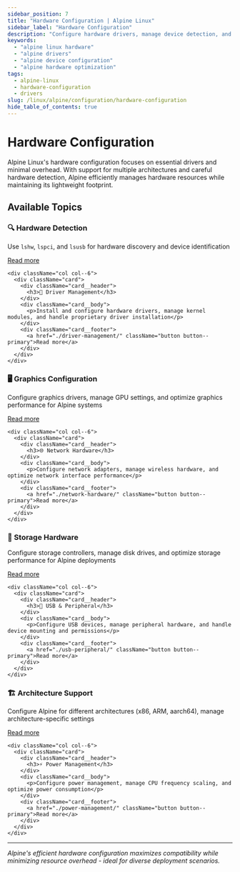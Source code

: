 ```yaml
---
sidebar_position: 7
title: "Hardware Configuration | Alpine Linux"
sidebar_label: "Hardware Configuration"
description: "Configure hardware drivers, manage device detection, and optimize Alpine for specific hardware platforms and architectures."
keywords:
  - "alpine linux hardware"
  - "alpine drivers"
  - "alpine device configuration"
  - "alpine hardware optimization"
tags:
  - alpine-linux
  - hardware-configuration
  - drivers
slug: /linux/alpine/configuration/hardware-configuration
hide_table_of_contents: true
---
```


# Hardware Configuration

Alpine Linux's hardware configuration focuses on essential drivers and minimal overhead. With support for multiple architectures and careful hardware detection, Alpine efficiently manages hardware resources while maintaining its lightweight footprint.

## Available Topics

<div className="container">
  <div className="row">
    <div className="col col--6">
      <div className="card">
        <div className="card__header">
          <h3>🔍 Hardware Detection</h3>
        </div>
        <div className="card__body">
          <p>Use <code>lshw</code>, <code>lspci</code>, and <code>lsusb</code> for hardware discovery and device identification</p>
        </div>
        <div className="card__footer">
          <a href="./hardware-detection/" className="button button--primary">Read more</a>
        </div>
      </div>
    </div>
    
    <div className="col col--6">
      <div className="card">
        <div className="card__header">
          <h3>🚗 Driver Management</h3>
        </div>
        <div className="card__body">
          <p>Install and configure hardware drivers, manage kernel modules, and handle proprietary driver installation</p>
        </div>
        <div className="card__footer">
          <a href="./driver-management/" className="button button--primary">Read more</a>
        </div>
      </div>
    </div>
  </div>

  <div className="row">
    <div className="col col--6">
      <div className="card">
        <div className="card__header">
          <h3>🖥️ Graphics Configuration</h3>
        </div>
        <div className="card__body">
          <p>Configure graphics drivers, manage GPU settings, and optimize graphics performance for Alpine systems</p>
        </div>
        <div className="card__footer">
          <a href="./graphics-configuration/" className="button button--primary">Read more</a>
        </div>
      </div>
    </div>
    
    <div className="col col--6">
      <div className="card">
        <div className="card__header">
          <h3>🌐 Network Hardware</h3>
        </div>
        <div className="card__body">
          <p>Configure network adapters, manage wireless hardware, and optimize network interface performance</p>
        </div>
        <div className="card__footer">
          <a href="./network-hardware/" className="button button--primary">Read more</a>
        </div>
      </div>
    </div>
  </div>

  <div className="row">
    <div className="col col--6">
      <div className="card">
        <div className="card__header">
          <h3>💾 Storage Hardware</h3>
        </div>
        <div className="card__body">
          <p>Configure storage controllers, manage disk drives, and optimize storage performance for Alpine deployments</p>
        </div>
        <div className="card__footer">
          <a href="./storage-hardware/" className="button button--primary">Read more</a>
        </div>
      </div>
    </div>
    
    <div className="col col--6">
      <div className="card">
        <div className="card__header">
          <h3>🔌 USB & Peripheral</h3>
        </div>
        <div className="card__body">
          <p>Configure USB devices, manage peripheral hardware, and handle device mounting and permissions</p>
        </div>
        <div className="card__footer">
          <a href="./usb-peripheral/" className="button button--primary">Read more</a>
        </div>
      </div>
    </div>
  </div>

  <div className="row">
    <div className="col col--6">
      <div className="card">
        <div className="card__header">
          <h3>🏗️ Architecture Support</h3>
        </div>
        <div className="card__body">
          <p>Configure Alpine for different architectures (x86, ARM, aarch64), manage architecture-specific settings</p>
        </div>
        <div className="card__footer">
          <a href="./architecture-support/" className="button button--primary">Read more</a>
        </div>
      </div>
    </div>
    
    <div className="col col--6">
      <div className="card">
        <div className="card__header">
          <h3>⚡ Power Management</h3>
        </div>
        <div className="card__body">
          <p>Configure power management, manage CPU frequency scaling, and optimize power consumption</p>
        </div>
        <div className="card__footer">
          <a href="./power-management/" className="button button--primary">Read more</a>
        </div>
      </div>
    </div>
  </div>
</div>

---

*Alpine's efficient hardware configuration maximizes compatibility while minimizing resource overhead - ideal for diverse deployment scenarios.*
